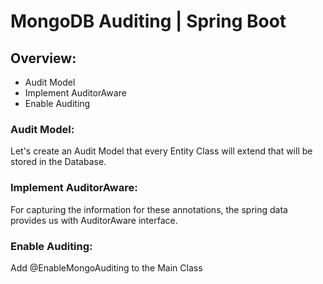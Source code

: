 # MongoDB Auditing | Spring Boot

## Overview:

- Audit Model
- Implement AuditorAware
- Enable Auditing


### Audit Model:
Let's create an Audit Model that every Entity Class will extend that will be stored in the Database.
### Implement AuditorAware:
For capturing the information for these annotations, the spring data provides us with AuditorAware interface.
### Enable Auditing:
Add @EnableMongoAuditing to the Main Class
